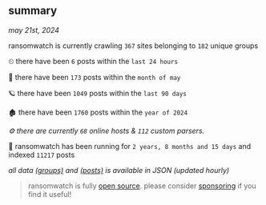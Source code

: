 
## summary
_may 21st, 2024_

ransomwatch is currently crawling `367` sites belonging to `182` unique groups

⏲ there have been `6` posts within the `last 24 hours`

🦈 there have been `173` posts within the `month of may`

🪐 there have been `1049` posts within the `last 90 days`

🏚 there have been `1760` posts within the `year of 2024`

_⚙️ there are currently `68` online hosts & `112` custom parsers._

🦕 ransomwatch has been running for `2 years, 8 months and 15 days` and indexed `11217` posts

_all data  [(groups)](http://ransomwhat.telemetry.ltd/groups) and [(posts)](http://ransomwhat.telemetry.ltd/posts) is available in JSON (updated hourly)_

> ransomwatch is fully [open source](https://github.com/joshhighet/ransomwatch#ransomwatch--). please consider [sponsoring](https://github.com/sponsors/joshhighet) if you find it useful!
